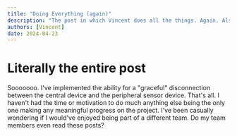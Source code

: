 ```yaml
---
title: "Doing Everything (again)"
description: "The post in which Vincent does all the things. Again. Also, this blog post is roughly a week late. Also again."
authors: [Vincent]
date: 2024-04-23
---
```


# Literally the entire post
Sooooooo. I've implemented the ability for a "graceful" disconnection between the central device and the peripheral sensor device. That's all. I haven't had the time or motivation to do much anything else being the only one making any meaningful progress on the project. I've been casually wondering if I would've enjoyed being part of a different team. Do my team members even read these posts?